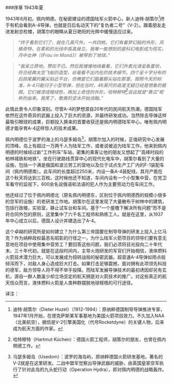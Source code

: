 
###序章  1943年夏

1943年8月初，佩内明德。在秘密建设的德国陆军火箭中心，新人迪特·胡策尔[^1]终于有机会看到A-4导弹，也就是日后名动天下的“复仇者二号”（V-2）。跟着朋友走进发射总检楼，胡策尔的眼睛从夏日艳阳的光辉中缓慢适应过来。

> *“终于看到它们了，就在几英尺外，一共四枚。它们有着梦幻般的外形，风格奇特，在柔和的光线中高高耸立。我唯一能想到的是科幻电影成为现实，月中女神（《Frau im Mond》）被带到了地球。”*

> *“我呆立原地，赞叹不已。然后我慢慢地绕着看，它们外表光滑呈鱼雷状，符合经典太空飞船的造型，丝毫看不出内在的技术细节。四个呈十字分布的后掠尾翼的翼尖贴近平台，仿佛是它们踮着脚尖站在那里。按照今天的标准，A-4只能归于小型导弹，但在当时，46英尺的高度无疑已经是想象的极限。它们被漆成暗绿色，再加上奇怪的外形，哈特穆特[^2]说这就是“黄瓜”昵称的由来。我笑了，敬畏的坚冰开始消融。”*

此情此景令人印象深刻。尽管A-4的梦想源自20年代的民间航天热潮，德国陆军依然在这件奇异的武器上投入了巨大的资源，并最终研发成功。当然除去导弹这样最吸引眼球的成果，巨额投入换来的首要收获还是佩内明德陆军中心，唯有佩内明德才能孕育A-4这样惊人的技术成果。

佩内明德位于波罗的海上的乌瑟多姆岛[^3]，胡策尔加入的时候，正值研究中心发展的顶峰，岛上有超过一万两千人为陆军工作，或者说被迫为陆军工作。他来到佩内明德的时候经过新“工作列车”车站，密集的乘客让他的朋友又想起了“高峰时段的柏林城铁和地铁”。坐在行驶路线贯穿中心的现代化电车中，胡策尔看到了大量的设施，包括一个满是俄国和波兰劳工的营地以及位于试点生产工厂内的F-1装配车间（佩内明德南）。此车间的长度超过250米，内设一条A-4装配线，其月产能在这个秋天将达到三百枚。这时候他还不知道，车间内设有一个小型集中营，在党卫军看守的监视下，600余名说俄语和法语的犯人作为主要劳动力在车间工作。

他还经过了位于佩内明德北（原名佩内明德东，区别位于佩内明德西的规模小很多的空军的设施）的老研发工作地。胡策尔在这里发现了大量散布于树林中的建筑，包括行政楼，实验室，静止试车台和车间。基于“一个屋檐下解决所有问题”而不是将合同外包的原则，这里集中了六千名工程师和熟练工人。就是在这里，从1937年中心成立以后，德国人设计并建造出了A-4。

这个卓越的研究所是如何建立？为什么第三帝国要在制导导弹的研发上投入上亿马克？作为纳粹政权最恶名昭彰的行径之一，为什么陆军火箭项目的领导们要有意无意地在项目中使用集中营劳工？要回答这些问题，我们必须将目光投向二十年代末、三十年代初。就是在这段时间内，主导火炮研发的军官们开始相信，液体燃料火箭技术潜力巨大，可以发展成为扭转战局的秘密武器。超音速A-4导弹如雨点般倾泻而下，对敌人身心造成巨大打击。如果打击足够震撼，面对拥有此项领先科技的德军，敌方领导人将不得不举手投降。而陆军发展导弹技术的最初诱因却另有玄机，源自一群人数虽少却立场坚定的航天拥趸对火箭技术的推广。对这些真正的航天信众而言，液体燃料火箭是人类种群摆脱地球桎梏的可行途径。

译注：

[^1]: 迪特·胡策尔（Dieter Huzel）（1912-1994）：原纳粹德国制导导弹推进专家，1947年1月开始，在德克萨斯某军事基地为美国火箭项目效力。不久加入NAA（北美航空），据信是V-2引擎美国化（代号Rocketdyne）的关键人物，后来成为航天方面的作家。

[^2]: 哈特穆特（Hartmut Küchen）：德国火箭工程师，胡策尔的朋友，也曾在佩内明德工作。

[^3]: 乌瑟多姆岛（Usedom）：波罗的海岛屿，原纳粹德国火箭研发基地，著名的V-2就是在这里研发。二战中盟军觉察出导弹武器的威胁，由英国皇家空军执行了针对此岛的九头蛇行动（Operation Hydra），即对佩内明德的战略轰炸。
